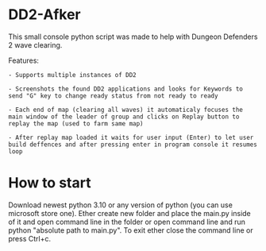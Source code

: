 # DD2-Afker

This small console python script was made to help with Dungeon Defenders 2 wave clearing.


Features:

    - Supports multiple instances of DD2

    - Screenshots the found DD2 applications and looks for Keywords to send "G" key to change ready status from not ready to ready

    - Each end of map (clearing all waves) it automaticaly focuses the main window of the leader of group and clicks on Replay button to replay the map (used to farm same map)

    - After replay map loaded it waits for user input (Enter) to let user build deffences and after pressing enter in program console it resumes loop


# How to start

Download newest python 3.10 or any version of python (you can use microsoft store one). Ether create new folder and place the main.py inside of it and open command line in the folder or open command line and run python "absolute path to main.py". To exit ether close the command line or press Ctrl+c.
